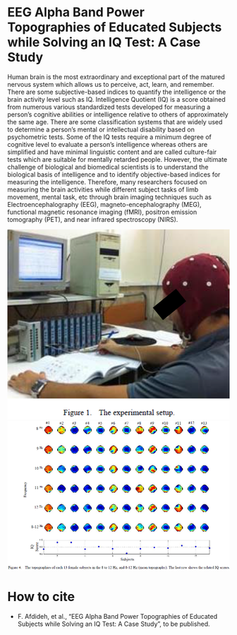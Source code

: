 # EEG Alpha Band Power Topographies of Educated Subjects while Solving an IQ Test: A Case Study

Human brain is the most extraordinary and exceptional part of the matured nervous system which allows us to perceive, act, learn, and remember. There are some subjective-based indices to quantify the intelligence or the brain activity level such as IQ. Intelligence Quotient (IQ) is a score obtained from numerous various standardized tests developed for measuring a person’s cognitive abilities or intelligence relative to others of approximately the same age. There are some classification systems that are widely used to determine a person’s mental or intellectual disability based on psychometric tests. Some of the IQ tests require a minimum degree of cognitive level to evaluate a person’s intelligence whereas others are simplified and have minimal linguistic content and are called culture-fair tests which are suitable for mentally retarded people. However, the ultimate challenge of biological and biomedical scientists is to understand the biological basis of intelligence and to identify objective-based indices for measuring the intelligence. Therefore, many researchers focused on measuring the brain activities while different subject tasks of limb movement, mental task, etc through brain imaging techniques such as Electroencephalography (EEG), magneto-encephalography (MEG), functional magnetic resonance imaging (fMRI), positron emission tomography (PET), and near infrared spectroscopy (NIRS).

![](ppt/setup.png)
![](ppt/topo.png)

# How to cite
* F. Afdideh, et al., “EEG Alpha Band Power Topographies of Educated Subjects while Solving an IQ Test: A Case Study”, to be published.
